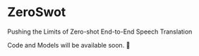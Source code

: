 # ZeroSwot
Pushing the Limits of Zero-shot End-to-End Speech Translation

Code and Models will be available soon. 👀

